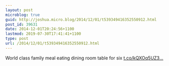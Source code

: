 ```yaml
---
layout: post
microblog: true
guid: http://joshua.micro.blog/2014/12/01/t539349416352550912.html
post_id: 39631
date: 2014-12-01T20:24:56+1100
lastmod: 2019-07-30T17:41:41+1100
type: post
url: /2014/12/01/t539349416352550912.html
---
```

World class family meal eating dining room table for six [t.co/kQXOq5UZ3...](http://t.co/kQXOq5UZ31)
